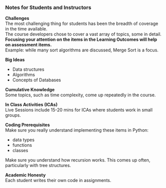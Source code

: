 ### Notes for Students and Instructors

**Challenges**  
The most challenging thing for students has been the breadth of coverage in the time available.  
The course developers chose to cover a vast array of topics, some in detail.  
**Focusing your attention on the items in the Learning Outcomes will help on assessment items.**  
Example: while many sort algorithms are discussed, Merge Sort is a focus.

**Big Ideas**
- Data structures
- Algorithms
- Concepts of Databases

**Cumulative Knowledge**  
Some topics, such as time complexity, come up repeatedly in the course. 

**In Class Activities (ICAs)**  
Live Sessions include 15-20 mins for ICAs where students work in small groups. 

**Coding Prerequisites**  
Make sure you really understand implementing these items in Python:
- data types
- functions
- classes

Make sure you understand how recursion works. This comes up often, particularly with tree structures.

**Academic Honesty**  
Each student writes their own code in assignments.  
